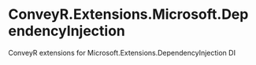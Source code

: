 # ConveyR.Extensions.Microsoft.DependencyInjection
ConveyR extensions for Microsoft.Extensions.DependencyInjection DI
